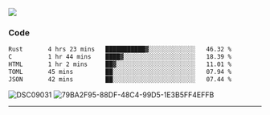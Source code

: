 

![](https://visitor-badge.glitch.me/badge?page_id=jakenherman.jakenherman)

### Code
<!--START_SECTION:waka-->

```txt
Rust       4 hrs 23 mins   ███████████▓░░░░░░░░░░░░░   46.32 %
C          1 hr 44 mins    ████▓░░░░░░░░░░░░░░░░░░░░   18.39 %
HTML       1 hr 2 mins     ██▓░░░░░░░░░░░░░░░░░░░░░░   11.01 %
TOML       45 mins         ██░░░░░░░░░░░░░░░░░░░░░░░   07.94 %
JSON       42 mins         ██░░░░░░░░░░░░░░░░░░░░░░░   07.44 %
```

<!--END_SECTION:waka-->



![DSC09031](https://github.com/JakenHerman/JakenHerman/assets/4694843/d0a4f563-5528-4464-9538-0dd479edc7cf)
![79BA2F95-88DF-48C4-99D5-1E3B5FF4EFFB](https://github.com/JakenHerman/JakenHerman/assets/4694843/4bbb0b71-b719-4978-b0c7-b4721bb680bc)


---
